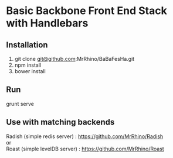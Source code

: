 Basic Backbone Front End Stack with Handlebars
=========

Installation
---------
1. git clone git@github.com:MrRhino/BaBaFesHa.git<br>
2. npm install<br>
3. bower install<br>

Run
---------
grunt serve

Use with matching backends
---------
Radish (simple redis server) : https://github.com/MrRhino/Radish<br>
or<br>
Roast (simple levelDB server) : https://github.com/MrRhino/Roast<br>
